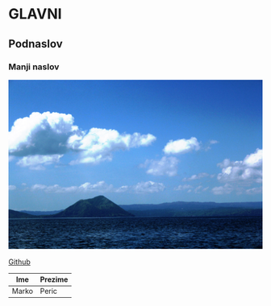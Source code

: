 # GLAVNI
## Podnaslov
### Manji naslov


![Opis slike](/nature.jpg)


[Github](https://www.github.com)

|  Ime  | Prezime |
|-------|---------|
| Marko |Peric    |








